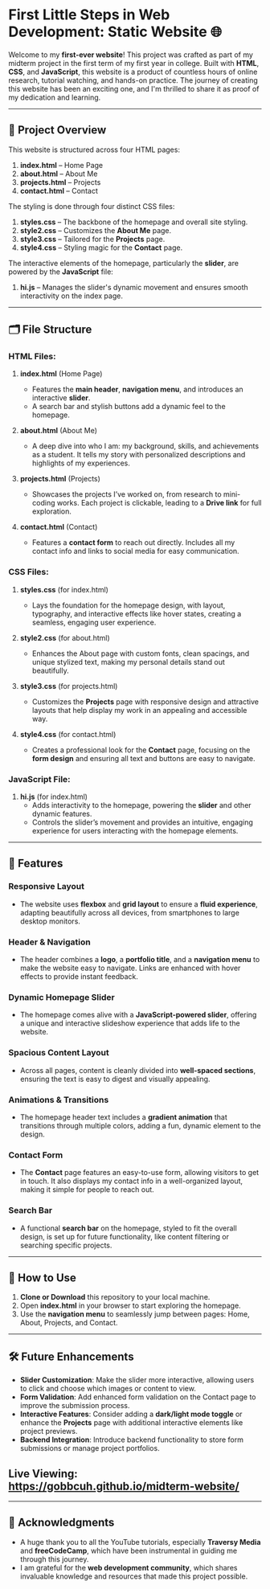 # First Little Steps in Web Development: Static Website 🌐

Welcome to my **first-ever website**! This project was crafted as part of my midterm project in the first term of my first year in college. Built with **HTML**, **CSS**, and **JavaScript**, this website is a product of countless hours of online research, tutorial watching, and hands-on practice. The journey of creating this website has been an exciting one, and I'm thrilled to share it as proof of my dedication and learning.

---

## 🚀 Project Overview

This website is structured across four HTML pages:
1. **index.html** – Home Page
2. **about.html** – About Me
3. **projects.html** – Projects
4. **contact.html** – Contact

The styling is done through four distinct CSS files:
1. **styles.css** – The backbone of the homepage and overall site styling.
2. **style2.css** – Customizes the **About Me** page.
3. **style3.css** – Tailored for the **Projects** page.
4. **style4.css** – Styling magic for the **Contact** page.

The interactive elements of the homepage, particularly the **slider**, are powered by the **JavaScript** file:
1. **hi.js** – Manages the slider's dynamic movement and ensures smooth interactivity on the index page.

---

## 🗂️ File Structure

### HTML Files:
1. **index.html** (Home Page)
   - Features the **main header**, **navigation menu**, and introduces an interactive **slider**.
   - A search bar and stylish buttons add a dynamic feel to the homepage.

2. **about.html** (About Me)
   - A deep dive into who I am: my background, skills, and achievements as a student. It tells my story with personalized descriptions and highlights of my experiences.

3. **projects.html** (Projects)
   - Showcases the projects I’ve worked on, from research to mini-coding works. Each project is clickable, leading to a **Drive link** for full exploration.

4. **contact.html** (Contact)
   - Features a **contact form** to reach out directly. Includes all my contact info and links to social media for easy communication.

### CSS Files:
1. **styles.css** (for index.html)
   - Lays the foundation for the homepage design, with layout, typography, and interactive effects like hover states, creating a seamless, engaging user experience.

2. **style2.css** (for about.html)
   - Enhances the About page with custom fonts, clean spacings, and unique stylized text, making my personal details stand out beautifully.

3. **style3.css** (for projects.html)
   - Customizes the **Projects** page with responsive design and attractive layouts that help display my work in an appealing and accessible way.

4. **style4.css** (for contact.html)
   - Creates a professional look for the **Contact** page, focusing on the **form design** and ensuring all text and buttons are easy to navigate.

### JavaScript File:
1. **hi.js** (for index.html)
   - Adds interactivity to the homepage, powering the **slider** and other dynamic features.
   - Controls the slider’s movement and provides an intuitive, engaging experience for users interacting with the homepage elements.

---

## 💎 Features

### **Responsive Layout**
- The website uses **flexbox** and **grid layout** to ensure a **fluid experience**, adapting beautifully across all devices, from smartphones to large desktop monitors.

### **Header & Navigation**
- The header combines a **logo**, a **portfolio title**, and a **navigation menu** to make the website easy to navigate. Links are enhanced with hover effects to provide instant feedback.

### **Dynamic Homepage Slider**
- The homepage comes alive with a **JavaScript-powered slider**, offering a unique and interactive slideshow experience that adds life to the website.

### **Spacious Content Layout**
- Across all pages, content is cleanly divided into **well-spaced sections**, ensuring the text is easy to digest and visually appealing.

### **Animations & Transitions**
- The homepage header text includes a **gradient animation** that transitions through multiple colors, adding a fun, dynamic element to the design.

### **Contact Form**
- The **Contact** page features an easy-to-use form, allowing visitors to get in touch. It also displays my contact info in a well-organized layout, making it simple for people to reach out.

### **Search Bar**
- A functional **search bar** on the homepage, styled to fit the overall design, is set up for future functionality, like content filtering or searching specific projects.

---

## 🚀 How to Use

1. **Clone or Download** this repository to your local machine.
2. Open **index.html** in your browser to start exploring the homepage.
3. Use the **navigation menu** to seamlessly jump between pages: Home, About, Projects, and Contact.

---

## 🛠️ Future Enhancements

- **Slider Customization**: Make the slider more interactive, allowing users to click and choose which images or content to view.
- **Form Validation**: Add enhanced form validation on the Contact page to improve the submission process.
- **Interactive Features**: Consider adding a **dark/light mode toggle** or enhance the **Projects** page with additional interactive elements like project previews.
- **Backend Integration**: Introduce backend functionality to store form submissions or manage project portfolios.

## Live Viewing: https://gobbcuh.github.io/midterm-website/

---

## 🙏 Acknowledgments

- A huge thank you to all the YouTube tutorials, especially **Traversy Media** and **freeCodeCamp**, which have been instrumental in guiding me through this journey.
- I am grateful for the **web development community**, which shares invaluable knowledge and resources that made this project possible.
